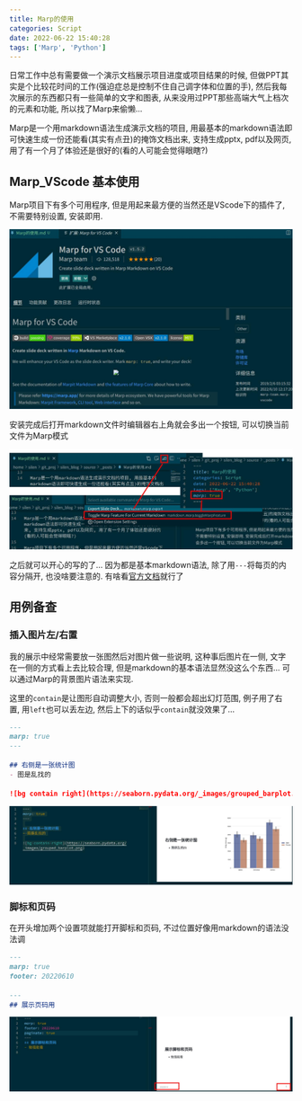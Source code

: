 ```yaml
---
title: Marp的使用
categories: Script
date: 2022-06-22 15:40:28
tags: ['Marp', 'Python']
---
```


日常工作中总有需要做一个演示文档展示项目进度或项目结果的时候, 但做PPT其实是个比较花时间的工作(强迫症总是控制不住自己调字体和位置的手), 然后我每次展示的东西都只有一些简单的文字和图表, 从来没用过PPT那些高端大气上档次的元素和功能, 所以找了Marp来偷懒...


<!-- 摘要部分 -->
<!-- more -->


Marp是一个用markdown语法生成演示文档的项目, 用最基本的markdown语法即可快速生成一份还能看(其实有点丑)的掩饰文档出来, 支持生成pptx, pdf以及网页, 用了有一个月了体验还是很好的(看的人可能会觉得眼瞎?)

## Marp_VScode 基本使用
Marp项目下有多个可用程序, 但是用起来最方便的当然还是VScode下的插件了, 不需要特别设置, 安装即用. 


![](https://raw.githubusercontent.com/silenwang/Gallary/master/2022/06/upgit_Marp_VScode_20220622_1655884337.jpg)

安装完成后打开markdown文件时编辑器右上角就会多出一个按钮, 可以切换当前文件为Marp模式

![](https://raw.githubusercontent.com/silenwang/Gallary/master/2022/06/upgit_Marp_VScode_Set_20220622_1655884577.jpg)


之后就可以开心的写的了... 因为都是基本markdown语法, 除了用`---`将每页的内容分隔开, 也没啥要注意的. 有啥看[官方文档](https://marpit.marp.app/markdown)就行了

## 用例备查

### 插入图片左/右置

我的展示中经常需要放一张图然后对图片做一些说明, 这种事后图片在一侧, 文字在一侧的方式看上去比较合理, 但是markdown的基本语法显然没这么个东西... 可以通过Marp的背景图片语法来实现.

这里的`contain`是让图形自动调整大小, 否则一般都会超出幻灯范围, 例子用了右置, 用`left`也可以丢左边, 然后上下的话似乎`contain`就没效果了...

```markdown
---
marp: true
---

## 右侧是一张统计图
- 图是乱找的

![bg contain right](https://seaborn.pydata.org/_images/grouped_barplot.png)
```

![](https://raw.githubusercontent.com/silenwang/Gallary/master/2022/06/upgit_Marp_VScode_Slide1_20220622_1655885449.jpg)

### 脚标和页码

在开头增加两个设置项就能打开脚标和页码, 不过位置好像用markdown的语法没法调

```markdown
---
marp: true
footer: 20220610

---
## 展示页码用
```

![](https://raw.githubusercontent.com/silenwang/Gallary/master/2022/06/upgit_Marp_VScode_Slide2_20220622_1655885767.jpg)